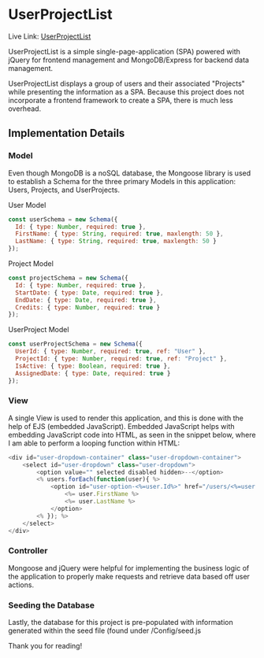 # UserProjectList

Live Link: [UserProjectList](https://userprojectlist.herokuapp.com/)

UserProjectList is a simple single-page-application (SPA) powered with jQuery for frontend management and MongoDB/Express for backend data management.

UserProjectList displays a group of users and their associated "Projects" while presenting the information as a SPA. Because this project does not incorporate a frontend framework to create a SPA, there is much less overhead.

## Implementation Details

### Model

Even though MongoDB is a noSQL database, the Mongoose library is used to establish a Schema for the three primary Models in this application: Users, Projects, and UserProjects.

User Model
```javascript
const userSchema = new Schema({
  Id: { type: Number, required: true },
  FirstName: { type: String, required: true, maxlength: 50 },
  LastName: { type: String, required: true, maxlength: 50 }
});
```

Project Model
```javascript
const projectSchema = new Schema({
  Id: { type: Number, required: true },
  StartDate: { type: Date, required: true },
  EndDate: { type: Date, required: true },
  Credits: { type: Number, required: true }
});
```

UserProject Model
```javascript
const userProjectSchema = new Schema({
  UserId: { type: Number, required: true, ref: "User" },
  ProjectId: { type: Number, required: true, ref: "Project" },
  IsActive: { type: Boolean, required: true },
  AssignedDate: { type: Date, required: true }
});
```

### View

A single View is used to render this application, and this is done with the help of EJS (embedded JavaScript). Embedded JavaScript helps with embedding JavaScript code into HTML, as seen in the snippet below, where I am able to perform a looping function within HTML:

```javascript
<div id="user-dropdown-container" class="user-dropdown-container">
	<select id="user-dropdown" class="user-dropdown">
		<option value="" selected disabled hidden>--</option>
		<% users.forEach(function(user){ %>
			<option id="user-option-<%=user.Id%>" href="/users/<%=user.Id%>/projects">
				<%= user.FirstName %>
				<%= user.LastName %>
			</option>
		<% }); %>
	</select>
</div>
```

### Controller

Mongoose and jQuery were helpful for implementing the business logic of the application to properly make requests and retrieve data based off user actions.


### Seeding the Database

Lastly, the database for this project is pre-populated with information generated within the seed file (found under /Config/seed.js

Thank you for reading!
